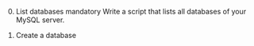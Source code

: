 0. List databases
mandatory
Write a script that lists all databases of your MySQL server.

1. Create a database
